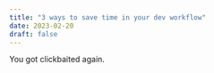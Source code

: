 ```yaml
---
title: "3 ways to save time in your dev workflow"
date: 2023-02-20
draft: false
---
```


You got clickbaited again.